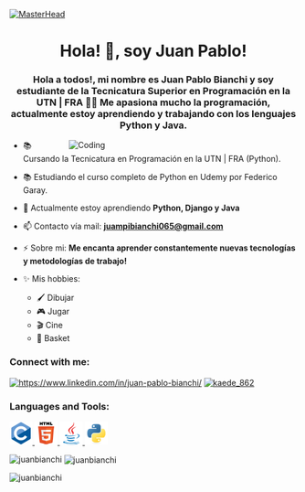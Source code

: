 [![MasterHead](https://mir-s3-cdn-cf.behance.net/project_modules/1400/6c0f9b95746151.5e9ecde69599e.gif)](https://rishavchanda.io)
<h1 align="center">Hola! 👋, soy Juan Pablo!</h1>
<h3 align="center">Hola a todos!, mi nombre es Juan Pablo Bianchi y soy estudiante de la Tecnicatura Superior en Programación en la UTN | FRA 👨‍💻 Me apasiona mucho la programación, actualmente estoy aprendiendo y trabajando con los lenguajes Python y Java.</h3>
<img align="right" alt="Coding" width="400" src="https://i.pinimg.com/originals/2a/53/65/2a53651a35816f499270d8275fd5318f.gif">




- 📚 Cursando la Tecnicatura en Programación en la UTN | FRA (Python).

- 📚 Estudiando el curso completo de Python en Udemy por Federico Garay.

- 🌱 Actualmente estoy aprendiendo **Python, Django y Java**

- 📫 Contacto vía mail: **juampibianchi065@gmail.com**

- ⚡ Sobre mi: **Me encanta aprender constantemente nuevas tecnologías y metodologías de trabajo!**

- ✨ Mis hobbies:
    - 🖌️ Dibujar
    - 🎮 Jugar
    - 🎬 Cine
    - 🏀 Basket

<h3 align="left">Connect with me:</h3>
<p align="left">
<a href="https://linkedin.com/in/https://www.linkedin.com/in/juan-pablo-bianchi/" target="blank"><img align="center" src="https://raw.githubusercontent.com/rahuldkjain/github-profile-readme-generator/master/src/images/icons/Social/linked-in-alt.svg" alt="https://www.linkedin.com/in/juan-pablo-bianchi/" height="30" width="40" /></a>
<a href="https://discord.gg/kaede_862" target="blank"><img align="center" src="https://raw.githubusercontent.com/rahuldkjain/github-profile-readme-generator/master/src/images/icons/Social/discord.svg" alt="kaede_862" height="30" width="40" /></a>
</p>

<h3 align="left">Languages and Tools:</h3>
<p align="left"> <a href="https://www.cprogramming.com/" target="_blank" rel="noreferrer"> <img src="https://raw.githubusercontent.com/devicons/devicon/master/icons/c/c-original.svg" alt="c" width="40" height="40"/> </a> <a href="https://www.w3.org/html/" target="_blank" rel="noreferrer"> <img src="https://raw.githubusercontent.com/devicons/devicon/master/icons/html5/html5-original-wordmark.svg" alt="html5" width="40" height="40"/> </a> <a href="https://www.java.com" target="_blank" rel="noreferrer"> <img src="https://raw.githubusercontent.com/devicons/devicon/master/icons/java/java-original.svg" alt="java" width="40" height="40"/> </a> <a href="https://www.python.org" target="_blank" rel="noreferrer"> <img src="https://raw.githubusercontent.com/devicons/devicon/master/icons/python/python-original.svg" alt="python" width="40" height="40"/> </a> </p>

<p><img align="left" src="https://github-readme-stats.vercel.app/api/top-langs?username=juanbianchi&show_icons=true&locale=en&layout=compact" alt="juanbianchi" /></p>

<p>&nbsp;<img align="center" src="https://github-readme-stats.vercel.app/api?username=juanbianchi&show_icons=true&locale=en" alt="juanbianchi" /></p>

<p align="left"> <img src="https://komarev.com/ghpvc/?username=juanbianchi&label=Profile%20views&color=0e75b6&style=flat" alt="juanbianchi" /> </p>

